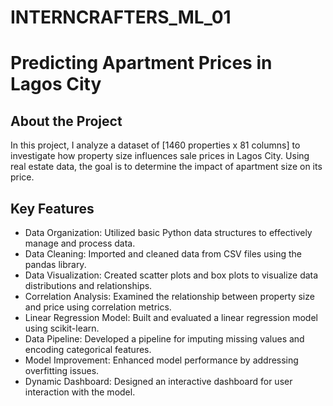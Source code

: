 # INTERNCRAFTERS_ML_01

# Predicting Apartment Prices in Lagos City

## About the Project
In this project, I analyze a dataset of [1460 properties x 81 columns] to investigate how property size influences sale prices in Lagos City. Using real estate data, the goal is to determine the impact of apartment size on its price.

## Key Features
- Data Organization: Utilized basic Python data structures to effectively manage and process data.
- Data Cleaning: Imported and cleaned data from CSV files using the pandas library.
- Data Visualization: Created scatter plots and box plots to visualize data distributions and relationships.
- Correlation Analysis: Examined the relationship between property size and price using correlation metrics.
- Linear Regression Model: Built and evaluated a linear regression model using scikit-learn.
- Data Pipeline: Developed a pipeline for imputing missing values and encoding categorical features.
- Model Improvement: Enhanced model performance by addressing overfitting issues.
- Dynamic Dashboard: Designed an interactive dashboard for user interaction with the model.

